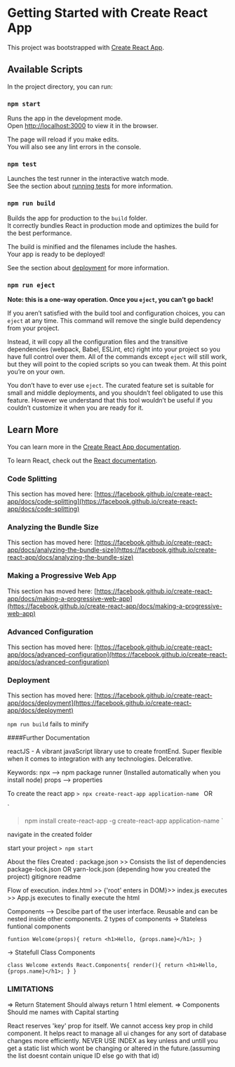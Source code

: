 # Getting Started with Create React App

This project was bootstrapped with [Create React App](https://github.com/facebook/create-react-app).

## Available Scripts

In the project directory, you can run:

### `npm start`

Runs the app in the development mode.\
Open [http://localhost:3000](http://localhost:3000) to view it in the browser.

The page will reload if you make edits.\
You will also see any lint errors in the console.

### `npm test`

Launches the test runner in the interactive watch mode.\
See the section about [running tests](https://facebook.github.io/create-react-app/docs/running-tests) for more information.

### `npm run build`

Builds the app for production to the `build` folder.\
It correctly bundles React in production mode and optimizes the build for the best performance.

The build is minified and the filenames include the hashes.\
Your app is ready to be deployed!

See the section about [deployment](https://facebook.github.io/create-react-app/docs/deployment) for more information.

### `npm run eject`

**Note: this is a one-way operation. Once you `eject`, you can’t go back!**

If you aren’t satisfied with the build tool and configuration choices, you can `eject` at any time. This command will remove the single build dependency from your project.

Instead, it will copy all the configuration files and the transitive dependencies (webpack, Babel, ESLint, etc) right into your project so you have full control over them. All of the commands except `eject` will still work, but they will point to the copied scripts so you can tweak them. At this point you’re on your own.

You don’t have to ever use `eject`. The curated feature set is suitable for small and middle deployments, and you shouldn’t feel obligated to use this feature. However we understand that this tool wouldn’t be useful if you couldn’t customize it when you are ready for it.

## Learn More

You can learn more in the [Create React App documentation](https://facebook.github.io/create-react-app/docs/getting-started).

To learn React, check out the [React documentation](https://reactjs.org/).

### Code Splitting

This section has moved here: [https://facebook.github.io/create-react-app/docs/code-splitting](https://facebook.github.io/create-react-app/docs/code-splitting)

### Analyzing the Bundle Size

This section has moved here: [https://facebook.github.io/create-react-app/docs/analyzing-the-bundle-size](https://facebook.github.io/create-react-app/docs/analyzing-the-bundle-size)

### Making a Progressive Web App

This section has moved here: [https://facebook.github.io/create-react-app/docs/making-a-progressive-web-app](https://facebook.github.io/create-react-app/docs/making-a-progressive-web-app)

### Advanced Configuration

This section has moved here: [https://facebook.github.io/create-react-app/docs/advanced-configuration](https://facebook.github.io/create-react-app/docs/advanced-configuration)

### Deployment

This section has moved here: [https://facebook.github.io/create-react-app/docs/deployment](https://facebook.github.io/create-react-app/docs/deployment)

`npm run build` fails to minify





####Further Documentation

reactJS - 
A vibrant javaScript library use to create frontEnd. Super flexible when it comes to integration with any technologies. Delcerative. 


Keywords:
npx --> npm package runner (Installed automatically when you install node)
props --> properties

To create the react app
`> npx create-react-app application-name
`
OR

`
> npm install create-react-app -g
> create-react-app application-name
`

navigate in the created folder

start your project
`> npm start`

About the files Created : 
package.json >> Consists the list of dependencies 
package-lock.json OR yarn-lock.json (depending how you created the project) 
gitignore
readme


Flow of execution.
index.html >> {'root' enters in DOM}>> index.js executes >> App.js executes to finally execute the html
 
Components --> Descibe part of the user interface. Reusable and can be nested inside other components.
2 types of components 
-> Stateless funtional components

`funtion Welcome(props){
	return <h1>Hello, {props.name}</h1>;
}`

-> Statefull Class Components

`class Welcome extends React.Components{
	render(){
		return <h1>Hello,{props.name}</h1>;
	}
}`




### LIMITATIONS 
=> Return Statement Should always return 1 html element.
=> Components Should me names with Capital starting









React reserves 'key' prop for itself. We cannot access key prop in child component. It helps react to manage all ui changes for any sort of database changes more efficiently.
NEVER USE INDEX as key unless and untill you get a static list which wont be changing or altered in the future.(assuming the list doesnt contain unique ID else go with that id)
